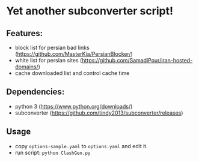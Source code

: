 # Yet another subconverter script!

## Features:
   * block list for persian bad links (https://github.com/MasterKia/PersianBlocker/)
   * white list for persian sites (https://github.com/SamadiPour/iran-hosted-domains/)
   * cache downloaded list and control cache time

## Dependencies:
  * python 3 (https://www.python.org/downloads/)
  * subconverter (https://github.com/tindy2013/subconverter/releases)

## Usage
  * copy `options-sample.yaml` to `options.yaml` and edit it.
  * run script: `python ClashGen.py`

